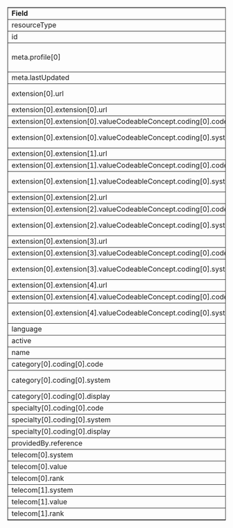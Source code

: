 <table border="1"><tr><td><b>Field</b></td><td><b>Value</b></td></tr>
<tr><td>resourceType</td><td>
"HealthcareService"
</td></tr>
<tr><td>id</td><td>
"PharmChainMailService"
</td></tr>
<tr><td>meta.profile[0]</td><td>"http://hl7.org/fhir/us/davinci-pdex-plan-net/StructureDefinition/plannet-HealthcareService"</td></tr>
<tr><td>meta.lastUpdated</td><td>
"2020-07-07T13:26:22.0314215+00:00"
</td></tr>
<tr><td>extension[0].url</td><td>
"http://hl7.org/fhir/us/davinci-pdex-plan-net/StructureDefinition/delivery-method"
</td></tr>
<tr><td>extension[0].extension[0].url</td><td>
"type"
</td></tr>
<tr><td>extension[0].extension[0].valueCodeableConcept.coding[0].code</td><td>
#virtual
</td></tr>
<tr><td>extension[0].extension[0].valueCodeableConcept.coding[0].system</td><td>
"http://hl7.org/fhir/us/davinci-pdex-plan-net/CodeSystem/DeliveryMethodCS"
</td></tr>
<tr><td>extension[0].extension[1].url</td><td>
"virtualModalities"
</td></tr>
<tr><td>extension[0].extension[1].valueCodeableConcept.coding[0].code</td><td>
#web
</td></tr>
<tr><td>extension[0].extension[1].valueCodeableConcept.coding[0].system</td><td>
"http://hl7.org/fhir/us/davinci-pdex-plan-net/CodeSystem/VirtualModalitiesCS"
</td></tr>
<tr><td>extension[0].extension[2].url</td><td>
"virtualModalities"
</td></tr>
<tr><td>extension[0].extension[2].valueCodeableConcept.coding[0].code</td><td>
#app
</td></tr>
<tr><td>extension[0].extension[2].valueCodeableConcept.coding[0].system</td><td>
"http://hl7.org/fhir/us/davinci-pdex-plan-net/CodeSystem/VirtualModalitiesCS"
</td></tr>
<tr><td>extension[0].extension[3].url</td><td>
"virtualModalities"
</td></tr>
<tr><td>extension[0].extension[3].valueCodeableConcept.coding[0].code</td><td>
#tdd
</td></tr>
<tr><td>extension[0].extension[3].valueCodeableConcept.coding[0].system</td><td>
"http://hl7.org/fhir/us/davinci-pdex-plan-net/CodeSystem/VirtualModalitiesCS"
</td></tr>
<tr><td>extension[0].extension[4].url</td><td>
"virtualModalities"
</td></tr>
<tr><td>extension[0].extension[4].valueCodeableConcept.coding[0].code</td><td>
#phone
</td></tr>
<tr><td>extension[0].extension[4].valueCodeableConcept.coding[0].system</td><td>
"http://hl7.org/fhir/us/davinci-pdex-plan-net/CodeSystem/VirtualModalitiesCS"
</td></tr>
<tr><td>language</td><td>
"en-US"
</td></tr>
<tr><td>active</td><td>
"true"
</td></tr>
<tr><td>name</td><td>
"Mail Order Pharmacy by OrgA"
</td></tr>
<tr><td>category[0].coding[0].code</td><td>
#pharm
</td></tr>
<tr><td>category[0].coding[0].system</td><td>
"http://hl7.org/fhir/us/davinci-pdex-plan-net/CodeSystem/HealthcareServiceCategoryCS"
</td></tr>
<tr><td>category[0].coding[0].display</td><td>
"Pharmacy"
</td></tr>
<tr><td>specialty[0].coding[0].code</td><td>
#3336M0002X
</td></tr>
<tr><td>specialty[0].coding[0].system</td><td>
"http://nucc.org/provider-taxonomy"
</td></tr>
<tr><td>specialty[0].coding[0].display</td><td>
"Mail Order Pharmacy"
</td></tr>
<tr><td>providedBy.reference</td><td>
"Organization/PharmChain"
</td></tr>
<tr><td>telecom[0].system</td><td>
"phone"
</td></tr>
<tr><td>telecom[0].value</td><td>
(111)-222-3333
</td></tr>
<tr><td>telecom[0].rank</td><td>
"2"
</td></tr>
<tr><td>telecom[1].system</td><td>
"url"
</td></tr>
<tr><td>telecom[1].value</td><td>
https://mailorderrx.com
</td></tr>
<tr><td>telecom[1].rank</td><td>
"1"
</td></tr>
</table>
